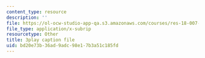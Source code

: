 ```yaml
---
content_type: resource
description: ''
file: https://ol-ocw-studio-app-qa.s3.amazonaws.com/courses/res-18-007-calculus-revisited-multivariable-calculus-fall-2011/bd20e73b36ad9adc98e17b3a51c185fd_nFf_SJRwfaY.srt
file_type: application/x-subrip
resourcetype: Other
title: 3play caption file
uid: bd20e73b-36ad-9adc-98e1-7b3a51c185fd
---
```

